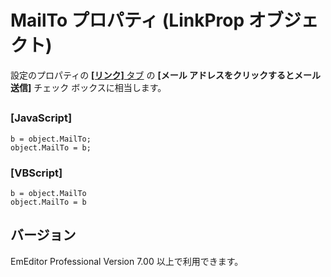 # MailTo プロパティ (LinkProp オブジェクト)

設定のプロパティの [**\[リンク\]** タブ](../../dlg/properties/link/index) の
**\[メール アドレスをクリックするとメール送信\]** チェック ボックスに相当します。

## 

### \[JavaScript\]

```
b = object.MailTo;
object.MailTo = b;
```

### \[VBScript\]

```
b = object.MailTo
object.MailTo = b
```

## バージョン

EmEditor Professional Version 7.00 以上で利用できます。
